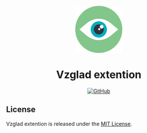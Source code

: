 <p align="center">
  <img src="./icon.png" alt="Vzglad extention logo" width="128" height="128">
  <h1 align="center">Vzglad extention</h1>
</p>
<p align="center">
    <a aria-label="License" href="https://github.com/UrijHoruzij/vzglad-extentions/blob/master/LICENSE">
      <img alt="GitHub" src="https://img.shields.io/github/license/UrijHoruzij/vzglad-extentions?color=82c68b">
    </a>
  </p>

## License

Vzglad extention is released under the [MIT License](https://github.com/UrijHoruzij/vzglad-extentions/blob/master/LICENSE).
